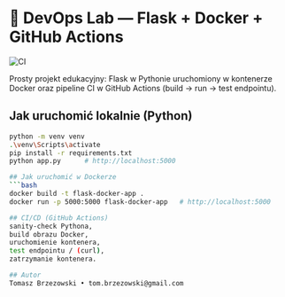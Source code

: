 # 🐳 DevOps Lab — Flask + Docker + GitHub Actions

![CI](https://github.com/tombrzezowski/devops-lab-docker/actions/workflows/ci.yml/badge.svg?branch=main)

Prosty projekt edukacyjny: Flask w Pythonie uruchomiony w kontenerze Docker oraz pipeline CI w GitHub Actions (build → run → test endpointu).

## Jak uruchomić lokalnie (Python)
```bash
python -m venv venv
.\venv\Scripts\activate
pip install -r requirements.txt
python app.py      # http://localhost:5000

## Jak uruchomić w Dockerze
```bash
docker build -t flask-docker-app .
docker run -p 5000:5000 flask-docker-app   # http://localhost:5000

## CI/CD (GitHub Actions)
sanity-check Pythona,
build obrazu Docker,
uruchomienie kontenera,
test endpointu / (curl),
zatrzymanie kontenera.

## Autor
Tomasz Brzezowski • tom.brzezowski@gmail.com
